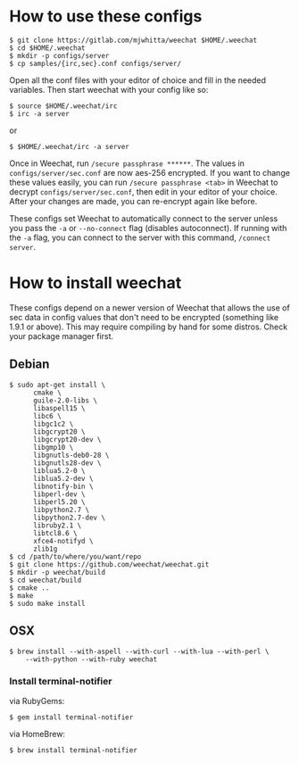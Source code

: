 # How to use these configs

```
$ git clone https://gitlab.com/mjwhitta/weechat $HOME/.weechat
$ cd $HOME/.weechat
$ mkdir -p configs/server
$ cp samples/{irc,sec}.conf configs/server/
```

Open all the conf files with your editor of choice and fill in the
needed variables. Then start weechat with your config like so:

```
$ source $HOME/.weechat/irc
$ irc -a server
```

or

```
$ $HOME/.weechat/irc -a server
```

Once in Weechat, run `/secure passphrase ******`. The values in
`configs/server/sec.conf` are now aes-256 encrypted. If you want to
change these values easily, you can run `/secure passphrase <tab>` in
Weechat to decrypt `configs/server/sec.conf`, then edit in your editor
of your choice. After your changes are made, you can re-encrypt again
like before.

These configs set Weechat to automatically connect to the server
unless you pass the `-a` or `--no-connect` flag (disables
autoconnect). If running with the `-a` flag, you can connect to the
server with this command, `/connect server`.

# How to install weechat

These configs depend on a newer version of Weechat that allows the use
of sec data in config values that don't need to be encrypted
(something like 1.9.1 or above). This may require compiling by hand
for some distros. Check your package manager first.

## Debian

```
$ sudo apt-get install \
      cmake \
      guile-2.0-libs \
      libaspell15 \
      libc6 \
      libgc1c2 \
      libgcrypt20 \
      libgcrypt20-dev \
      libgmp10 \
      libgnutls-deb0-28 \
      libgnutls28-dev \
      liblua5.2-0 \
      liblua5.2-dev \
      libnotify-bin \
      libperl-dev \
      libperl5.20 \
      libpython2.7 \
      libpython2.7-dev \
      libruby2.1 \
      libtcl8.6 \
      xfce4-notifyd \
      zlib1g
$ cd /path/to/where/you/want/repo
$ git clone https://github.com/weechat/weechat.git
$ mkdir -p weechat/build
$ cd weechat/build
$ cmake ..
$ make
$ sudo make install
```

## OSX

```
$ brew install --with-aspell --with-curl --with-lua --with-perl \
    --with-python --with-ruby weechat
```

### Install terminal-notifier

via RubyGems:

```
$ gem install terminal-notifier
```

via HomeBrew:

```
$ brew install terminal-notifier
```
